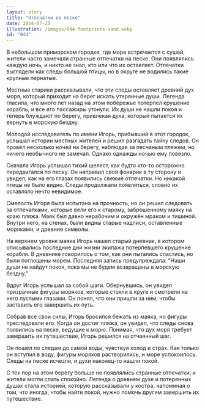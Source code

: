 ```yaml
---
layout: story
title: "Отпечатки на песке"
date: 2024-07-25
illustration: /images/044-footprints-sand.webp
id: "044"
---
```


В небольшом приморском городке, где море встречается с сушей, жители часто замечали странные отпечатки на песке. Они появлялись каждую ночь, и никто не знал, кто или что их оставляет. Отпечатки выглядели как следы большой птицы, но в округе не водились такие крупные пернатые.

Местные старики рассказывали, что эти следы оставляет древний дух моря, который приходит на берег искать утерянные души. Легенда гласила, что много лет назад на этом побережье потерпел крушение корабль, и все его пассажиры утонули. Их души не нашли покоя и теперь блуждают по берегу, привлекая духа, который пытается их вернуть в морскую бездну.

Молодой исследователь по имени Игорь, прибывший в этот городок, услышал истории местных жителей и решил разгадать тайну следов. Он провёл несколько ночей на берегу, наблюдая за песчаным пляжем, но ничего необычного не замечал. Однако однажды ночью ему повезло.

Сначала Игорь услышал тихий шелест, как будто кто-то осторожно передвигался по песку. Он направил свой фонарик в ту сторону и увидел, как на его глазах появились свежие отпечатки. Но никакой птицы не было видно. Следы продолжали появляться, словно их оставляло нечто невидимое.

Смелость Игоря была испытана на прочность, но он решил следовать за отпечатками, которые вели его к старому, заброшенному маяку на краю пляжа. Маяк был давно нерабочим и окружён мраком и тишиной. Внутри него, на стенах, были видны старые надписи, оставленные моряками, и древние символы.

На верхнем уровне маяка Игорь нашел старый дневник, в котором описывались последние дни жизни экипажа потерпевшего крушение корабля. В дневнике говорилось о том, как они пытались спастись, но были поглощены морем. Последняя запись предупреждала: "Наши души не найдут покоя, пока мы не будем возвращены в морскую бездну."

Вдруг Игорь услышал за собой шаги. Обернувшись, он увидел призрачные фигуры моряков, которые стояли в круге и смотрели на него пустыми глазами. Он понял, что они пришли за ним, чтобы заставить его завершить их путь.

Собрав все свои силы, Игорь бросился бежать из маяка, но фигуры преследовали его. Когда он достиг пляжа, он увидел, что следы снова появились на песке, ведущие к морю. Понимая, что дух моря требует завершить их путешествие, Игорь решился на отчаянный шаг.

Он пошел по следам до самой воды, чувствуя холод и страх. Как только он вступил в воду, фигуры моряков растворились, и море успокоилось. Следы на песке исчезли, и духи наконец-то нашли покой.

С тех пор на этом берегу больше не появлялись странные отпечатки, и жители могли спать спокойно. Легенда о древнем духе и потерянных душах стала историей, которую рассказывали у костра, напоминая о том, что иногда, чтобы найти покой, нужно помочь другим завершить их путешествие.